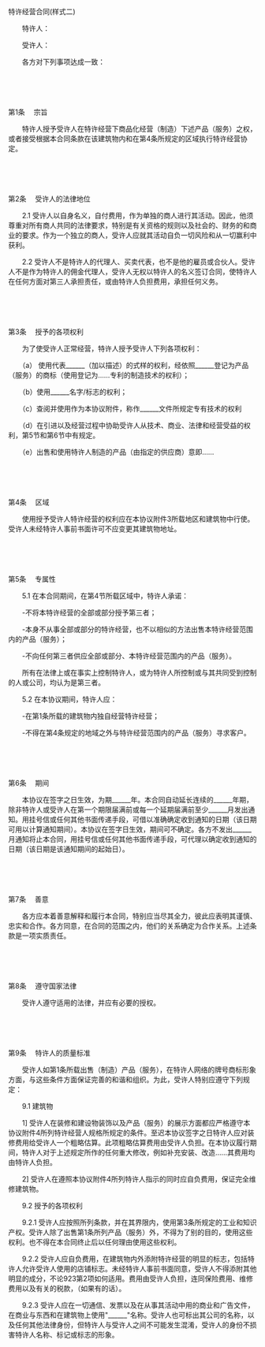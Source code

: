 



特许经营合同(样式二)



 

　　特许人：

　　受许人：

　　各方对下列事项达成一致：

　　 

　　

第1条
　宗旨

　　特许人授予受许人在特许经营下商品化经营（制造）下述产品（服务）之权，或者接受根据本合同条款在该建筑物内和在第4条所规定的区域执行特许经营协定。

　　 

　　

第2条
　受许人的法律地位

　　2.1 受许人以自身名义，自付费用，作为单独的商人进行其活动。因此，他须尊重对所有商人共同的法律要求，特别是有关资格的规则以及社会的、财务的和商业的要求。作为一个独立的商人，受许人应就其活动自负一切风险和从一切赢利中获利。

　　2.2 受许人不是特许人的代理人、买卖代表，也不是他的雇员或合伙人。受许人不是作为特许人的佣金代理人，受许人无权以特许人的名义签订合同，使特许人在任何方面对第三人承担责任，或由特许人负担费用，承担任何义务。

　　 

　　

第3条
　授予的各项权利

　　为了使受许人正常经营，特许人授予受许人下列各项权利：

　　（a） 使用代表______（加以描述）的式样的权利，经依照______登记为产品（服务）的商标（使用登记为……专利的制造技术的权利）；

　　（b）使用______名字/标志的权利；

　　（c）查阅并使用作为本协议附件，称作______文件所规定专有技术的权利

　　（d）在引进以及经营过程中协助受许人从技术、商业、法律和经营受益的权利，第5节和第6节中有规定。

　　（e）出售和使用特许人制造的产品（由指定的供应商）意即……

　　 

　　

第4条
　区域

　　使用授予受许人特许经营的权利应在本协议附件3所载地区和建筑物中行使。受许人未经特许人事前书面许可不应变更其建筑物地址。

　　 

　　

第5条
　专属性

　　5.1 在本合同期间，在第4节所载区域中，特许人承诺：

　　-不将本特许经营的全部或部分授予第三者；

　　-本身不从事全部或部分的特许经营，也不以相似的方法出售本特许经营范围内的产品（服务）；

　　-不向任何第三者供应全部或部分、本特许经营范围内的产品（服务）。

　　所有在法律上或在事实上控制特许人，或为特许人所控制或与其共同受到控制的人或公司，均认为是第三者。

　　5.2 在本协议期间，特许人应：

　　-在第1条所载的建筑物内独自经营特许经营；

　　-不得在第4条规定的地域之外与特许经营范围内的产品（服务）寻求客户。

　　 

　　

第6条
　期间

　　本协议在签字之日生效，为期______年。本合同自动延长连续的______年期，除非特许人或受许人在第一个期限届满前或每一个延期届满前至少______月发出通知。用挂号信或任何其他书面传递手段，可借以准确确定收到通知的日期（该日期可用以计算通知期间）。本协议在签字日生效，期间可不确定。各方不发出______月通知将止本合同，用挂号信或任何其他书面传递手段，可代理以确定收到通知的日期（该日期是该通知期间的起始日）。

　　 

　　

第7条
　善意

　　各方应本着善意解释和履行本合同，特别应当尽其全力，彼此应表明其谨慎、忠实和合作。各方同意，在合同的范围之内，他们的关系确定为合作关系。上述条款是一项实质责任。

　　 

　　

第8条
　遵守国家法律

　　受许人遵守适用的法律，并应有必要的授权。

　　 

　　

第9条
　特许人的质量标准

　　受许人如第1条所载出售（制造）产品（服务），在特许人网络的牌号商标形象方面，与这些条件方面保证完善的和谐和组织。为此，受许人特别应遵守下列规定：

　　9.1 建筑物 

　　1] 受许人在装修和建设物装饰以及产品（服务）的展示方面都应严格遵守本协议附件4所列特许经营人规格所规定的条件。至迟本协议签字之日特许人应对装修费用给受许人一个粗略估算。此项粗略估算费用由受许人负担。在本协议履行期间，特许人对于上述规定所作的任何重大修改，例如补充安装、改造……其费用均由特许人负担。

　　2] 受许人在遵照本协议附件4所列特许人指示的同时应自负费用，保证完全维修建筑物。

　　9.2 授予的各项权利

　　9.2.1 受许人应按照所列条款，并在其界限内，使用第3条所规定的工业和知识产权。受许人除了出售第1条所列产品（服务）外，不得为了别的目的，使用这些权利。也不得在本合同终止后以任何理由使用这些权利。

　　9.2.2 受许人应自负费用，在建筑物内外添附特许经营的明显的标志，包括特许人允许受许人使用的店铺标志。未经特许人事前书面同意，受许人不得添附其他明显的成分，不论923第2项如何适用。费用由受许人负担，连同保险费用、维修费用以及有关的税款，（如果有的话）。

　　9.2.3 受许人应在一切通信、发票以及在从事其活动中用的商业和广告文件，在商业与东西和在建筑物上使用"______"名称。受许人也可标出其公司的名称，以及任何其他法律身份，但特许人与受许人之间不可能发生混淆，受许人的身份不损害特许人名称、标记或标志的形象。